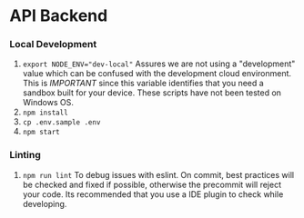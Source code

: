 # API Backend

### Local Development
1. `export NODE_ENV="dev-local"` Assures we are not using a "development" value which can be confused with the development cloud environment. This is *IMPORTANT* since this variable identifies that you need a sandbox built for your device. These scripts have not been tested on Windows OS.
2. `npm install`
3. `cp .env.sample .env`
5. `npm start`

### Linting
1. `npm run lint` To debug issues with eslint. On commit, best practices will be checked and fixed if possible, otherwise the precommit will reject your code. Its recommended that you use a IDE plugin to check while developing.
